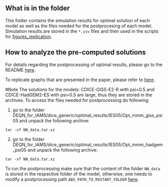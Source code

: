 ## What is in the folder

This folder contains the simulation results for optimal solution of each model as well as the files needed for the postprocesing of each model. Simulation results are stored in the ```*.csv``` files and then used in the scripts for [figures_replication](../../../figures_replication).

## How to analyze the pre-computed solutions

For details regarding the postprocessing of optimal results, please go to the README [here](../README.md).

To replicate graphs that are presented in the paper, please refer to [here](../../../figures_replication).

#Note
The solutions for the models: CDICE-GISS-E2-R with psi=0.5 and CDICE-HadGEM2-ES with psi=0.5 are large, thus they are stored in the archives. To access the files needed for postprocessing do following:

1. go to the folder DEQN_for_IAMS/dice_generic/optimal_results/IES05/Opt_mmm_giss_psi05 and unpack the following archive:
```
tar -xf NN_data.tar.xz
```
2. go to the folder DEQN_for_IAMS/dice_generic/optimal_results/IES05/Opt_mmm_hadgem_psi05 and unpack the following archive:
```
tar -xf NN_data.tar.xz
```
To run the postprocessing make sure that the content of the folder ```NN_data``` is stored in the respective folder of the model, otherwise, one needs to modify a postprocessing path ```ABS_PATH_TO_RESTART_FOLDER``` [here](../README.md).

